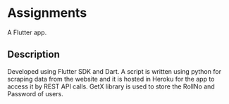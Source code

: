 # Assignments

A Flutter app.

## Description

Developed using Flutter SDK and Dart. A script is written using python for scraping data from the website
and it is hosted in Heroku for the app to access it by REST API calls.
GetX library is used to store the RollNo and Password of users.

